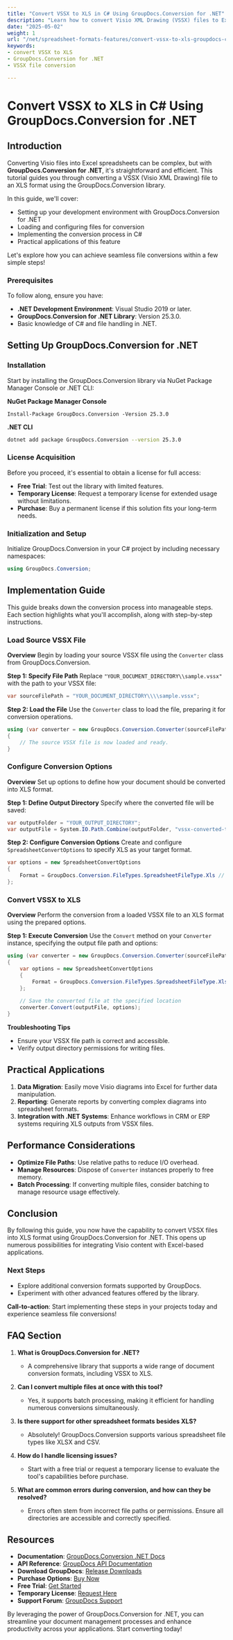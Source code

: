 ```yaml
---
title: "Convert VSSX to XLS in C# Using GroupDocs.Conversion for .NET"
description: "Learn how to convert Visio XML Drawing (VSSX) files to Excel spreadsheets using GroupDocs.Conversion for .NET with this comprehensive guide."
date: "2025-05-02"
weight: 1
url: "/net/spreadsheet-formats-features/convert-vssx-to-xls-groupdocs-conversion-csharp/"
keywords:
- convert VSSX to XLS
- GroupDocs.Conversion for .NET
- VSSX file conversion

---
```



# Convert VSSX to XLS in C# Using GroupDocs.Conversion for .NET

## Introduction

Converting Visio files into Excel spreadsheets can be complex, but with **GroupDocs.Conversion for .NET**, it's straightforward and efficient. This tutorial guides you through converting a VSSX (Visio XML Drawing) file to an XLS format using the GroupDocs.Conversion library.

In this guide, we'll cover:
- Setting up your development environment with GroupDocs.Conversion for .NET
- Loading and configuring files for conversion
- Implementing the conversion process in C#
- Practical applications of this feature

Let's explore how you can achieve seamless file conversions within a few simple steps!

### Prerequisites
To follow along, ensure you have:
- **.NET Development Environment**: Visual Studio 2019 or later.
- **GroupDocs.Conversion for .NET Library**: Version 25.3.0.
- Basic knowledge of C# and file handling in .NET.

## Setting Up GroupDocs.Conversion for .NET

### Installation
Start by installing the GroupDocs.Conversion library via NuGet Package Manager Console or .NET CLI:

**NuGet Package Manager Console**
```shell
Install-Package GroupDocs.Conversion -Version 25.3.0
```

**.NET CLI**
```bash
dotnet add package GroupDocs.Conversion --version 25.3.0
```

### License Acquisition
Before you proceed, it's essential to obtain a license for full access:
- **Free Trial**: Test out the library with limited features.
- **Temporary License**: Request a temporary license for extended usage without limitations.
- **Purchase**: Buy a permanent license if this solution fits your long-term needs.

### Initialization and Setup
Initialize GroupDocs.Conversion in your C# project by including necessary namespaces:

```csharp
using GroupDocs.Conversion;
```

## Implementation Guide
This guide breaks down the conversion process into manageable steps. Each section highlights what you'll accomplish, along with step-by-step instructions.

### Load Source VSSX File
**Overview**
Begin by loading your source VSSX file using the `Converter` class from GroupDocs.Conversion.

**Step 1: Specify File Path**
Replace `"YOUR_DOCUMENT_DIRECTORY\\sample.vssx"` with the path to your VSSX file:

```csharp
var sourceFilePath = "YOUR_DOCUMENT_DIRECTORY\\\\sample.vssx";
```

**Step 2: Load the File**
Use the `Converter` class to load the file, preparing it for conversion operations.

```csharp
using (var converter = new GroupDocs.Conversion.Converter(sourceFilePath))
{
    // The source VSSX file is now loaded and ready.
}
```

### Configure Conversion Options
**Overview**
Set up options to define how your document should be converted into XLS format.

**Step 1: Define Output Directory**
Specify where the converted file will be saved:

```csharp
var outputFolder = "YOUR_OUTPUT_DIRECTORY";
var outputFile = System.IO.Path.Combine(outputFolder, "vssx-converted-to.xls");
```

**Step 2: Configure Conversion Options**
Create and configure `SpreadsheetConvertOptions` to specify XLS as your target format.

```csharp
var options = new SpreadsheetConvertOptions 
{
    Format = GroupDocs.Conversion.FileTypes.SpreadsheetFileType.Xls // Target format set to XLS.
};
```

### Convert VSSX to XLS
**Overview**
Perform the conversion from a loaded VSSX file to an XLS format using the prepared options.

**Step 1: Execute Conversion**
Use the `Convert` method on your `Converter` instance, specifying the output file path and options:

```csharp
using (var converter = new GroupDocs.Conversion.Converter(sourceFilePath))
{
    var options = new SpreadsheetConvertOptions 
    {
        Format = GroupDocs.Conversion.FileTypes.SpreadsheetFileType.Xls // Set format to XLS.
    };
    
    // Save the converted file at the specified location
    converter.Convert(outputFile, options);
}
```

**Troubleshooting Tips**
- Ensure your VSSX file path is correct and accessible.
- Verify output directory permissions for writing files.

## Practical Applications
1. **Data Migration**: Easily move Visio diagrams into Excel for further data manipulation.
2. **Reporting**: Generate reports by converting complex diagrams into spreadsheet formats.
3. **Integration with .NET Systems**: Enhance workflows in CRM or ERP systems requiring XLS outputs from VSSX files.

## Performance Considerations
- **Optimize File Paths**: Use relative paths to reduce I/O overhead.
- **Manage Resources**: Dispose of `Converter` instances properly to free memory.
- **Batch Processing**: If converting multiple files, consider batching to manage resource usage effectively.

## Conclusion
By following this guide, you now have the capability to convert VSSX files into XLS format using GroupDocs.Conversion for .NET. This opens up numerous possibilities for integrating Visio content with Excel-based applications.

### Next Steps
- Explore additional conversion formats supported by GroupDocs.
- Experiment with other advanced features offered by the library.

**Call-to-action**: Start implementing these steps in your projects today and experience seamless file conversions!

## FAQ Section
1. **What is GroupDocs.Conversion for .NET?**
   - A comprehensive library that supports a wide range of document conversion formats, including VSSX to XLS.
   
2. **Can I convert multiple files at once with this tool?**
   - Yes, it supports batch processing, making it efficient for handling numerous conversions simultaneously.
3. **Is there support for other spreadsheet formats besides XLS?**
   - Absolutely! GroupDocs.Conversion supports various spreadsheet file types like XLSX and CSV.
4. **How do I handle licensing issues?**
   - Start with a free trial or request a temporary license to evaluate the tool's capabilities before purchase.
5. **What are common errors during conversion, and how can they be resolved?**
   - Errors often stem from incorrect file paths or permissions. Ensure all directories are accessible and correctly specified.

## Resources
- **Documentation**: [GroupDocs.Conversion .NET Docs](https://docs.groupdocs.com/conversion/net/)
- **API Reference**: [GroupDocs API Documentation](https://reference.groupdocs.com/conversion/net/)
- **Download GroupDocs**: [Release Downloads](https://releases.groupdocs.com/conversion/net/)
- **Purchase Options**: [Buy Now](https://purchase.groupdocs.com/buy)
- **Free Trial**: [Get Started](https://releases.groupdocs.com/conversion/net/)
- **Temporary License**: [Request Here](https://purchase.groupdocs.com/temporary-license/)
- **Support Forum**: [GroupDocs Support](https://forum.groupdocs.com/c/conversion/10)

By leveraging the power of GroupDocs.Conversion for .NET, you can streamline your document management processes and enhance productivity across your applications. Start converting today!

